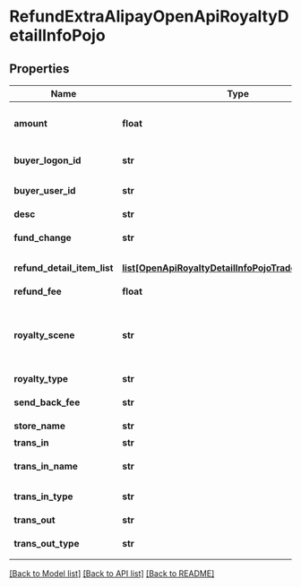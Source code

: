 # RefundExtraAlipayOpenApiRoyaltyDetailInfoPojo

## Properties
Name | Type | Description | Notes
------------ | ------------- | ------------- | -------------
**amount** | **float** | 分账的金额，单位为元 | [optional] 
**buyer_logon_id** | **str** | 买家支付宝账号 | [optional] 
**buyer_user_id** | **str** | 买家在支付宝的用户id | [optional] 
**desc** | **str** | 分账描述 | [optional] 
**fund_change** | **str** | 分账变更消息 | [optional] 
**refund_detail_item_list** | [**list[OpenApiRoyaltyDetailInfoPojoTradeFundBillItem]**](OpenApiRoyaltyDetailInfoPojoTradeFundBillItem.md) | 退款使用的资金渠道 | [optional] 
**refund_fee** | **float** | 总退款金额 | [optional] 
**royalty_scene** | **str** | 可选值：达人佣金、平台服务费、技术服务费、其他 | [optional] 
**royalty_type** | **str** | 分账类型 | [optional] 
**send_back_fee** | **str** | 买家实际退款金额 | [optional] 
**store_name** | **str** | 交易场景 | [optional] 
**trans_in** | **str** | 收入方账户 | [optional] 
**trans_in_name** | **str** | 分账收款方姓名 | [optional] 
**trans_in_type** | **str** | 收入方账户类型 | [optional] 
**trans_out** | **str** | 支出方账户 | [optional] 
**trans_out_type** | **str** | 支出方账户类型 | [optional] 

[[Back to Model list]](../README.md#documentation-for-models) [[Back to API list]](../README.md#documentation-for-api-endpoints) [[Back to README]](../README.md)


